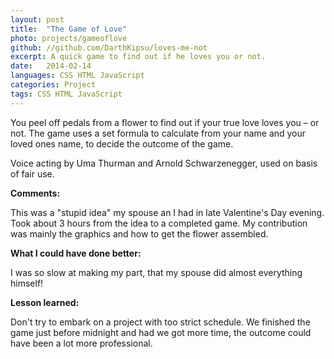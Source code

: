```yaml
---
layout: post
title:  "The Game of Love"
photo: projects/gameoflove
github: //github.com/DarthKipsu/loves-me-not
excerpt: A quick game to find out if he loves you or not.
date:   2014-02-14
languages: CSS HTML JavaScript
categories: Project
tags: CSS HTML JavaScript
---
```


You peel off pedals from a flower to find out if your true love loves you – or not. The game uses a set formula to calculate from your name and your loved ones name, to decide the outcome of the game.

Voice acting by Uma Thurman and Arnold Schwarzenegger, used on basis of fair use.

**Comments:**

This was a "stupid idea" my spouse an I had in late Valentine's Day evening. Took about 3 hours from the idea to a completed game. My contribution was mainly the graphics and how to get the flower assembled.

**What I could have done better:**

I was so slow at making my part, that my spouse did almost everything himself!

**Lesson learned:**

Don't try to embark on a project with too strict schedule. We finished the game just before midnight and had we got more time, the outcome could have been a lot more professional.
